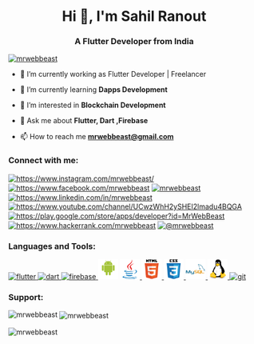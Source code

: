 <h1 align="center">Hi 👋, I'm Sahil Ranout</h1>
<h3 align="center">A Flutter Developer from India</h3>
<p align="left"> <a href="https://github.com/mrwebbeast"><img src="https://github-profile-trophy.vercel.app/?username=mrwebbeast" alt="mrwebbeast" /></a> </p>

- 🔭 I’m currently working as Flutter Developer | Freelancer

- 🌱 I’m currently learning **Dapps Development**

- 👀 I’m interested in **Blockchain Development**

- 💬 Ask me about **Flutter, Dart ,Firebase**

- 📫 How to reach me **mrwebbeast@gmail.com**

<h3 align="left">Connect with me:</h3>
<p align="left">
<a href="https://www.instagram.com/mrwebbeast/" target="blank"><img align="center" src="https://raw.githubusercontent.com/rahuldkjain/github-profile-readme-generator/master/src/images/icons/Social/instagram.svg" alt="https://www.instagram.com/mrwebbeast/" height="30" width="40" /></a>
<a href="https://www.facebook.com/mrwebbeast" target="blank"><img align="center" src="https://raw.githubusercontent.com/rahuldkjain/github-profile-readme-generator/master/src/images/icons/Social/facebook.svg" alt="https://www.facebook.com/mrwebbeast" height="30" width="40" /></a>
<a href="https://twitter.com/mrwebbeast" target="blank"><img align="center" src="https://raw.githubusercontent.com/rahuldkjain/github-profile-readme-generator/master/src/images/icons/Social/twitter.svg" alt="mrwebbeast" height="30" width="40" /></a>
<a href="https://www.linkedin.com/in/mrwebbeast" target="blank"><img align="center" src="https://raw.githubusercontent.com/rahuldkjain/github-profile-readme-generator/master/src/images/icons/Social/linked-in-alt.svg" alt="https://www.linkedin.com/in/mrwebbeast" height="30" width="40" /></a>
<a href="https://www.youtube.com/channel/UCwzWhH2ySHEI2lmadu4BQGA" target="blank"><img align="center" src="https://raw.githubusercontent.com/rahuldkjain/github-profile-readme-generator/master/src/images/icons/Social/youtube.svg" alt="https://www.youtube.com/channel/UCwzWhH2ySHEI2lmadu4BQGA" height="30" width="40" /></a>
<a href="https://play.google.com/store/apps/developer?id=MrWebBeast" target="blank"><img align="center" src="https://play.google.com/intl/en_us/badges/static/images/badges/en_badge_web_generic.png" alt="https://play.google.com/store/apps/developer?id=MrWebBeast" height="30" width="80" /></a>
<a href="https://www.hackerrank.com/mrwebbeast" target="blank"><img align="center" src="https://raw.githubusercontent.com/rahuldkjain/github-profile-readme-generator/master/src/images/icons/Social/hackerrank.svg" alt="https://www.hackerrank.com/mrwebbeast" height="30" width="40" /></a>
<a href="https://medium.com/@mrwebbeast" target="blank"><img align="center" src="https://raw.githubusercontent.com/rahuldkjain/github-profile-readme-generator/master/src/images/icons/Social/medium.svg" alt="@mrwebbeast" height="30" width="40" /></a>

</p>

<h3 align="left">Languages and Tools:</h3>
<p align="left">
<a href="https://flutter.dev" target="_blank" rel="noreferrer"> <img src="https://www.vectorlogo.zone/logos/flutterio/flutterio-icon.svg" alt="flutter" width="40" height="40"/> </a>
<a href="https://dart.dev" target="_blank" rel="noreferrer"> <img src="https://www.vectorlogo.zone/logos/dartlang/dartlang-icon.svg" alt="dart" width="40" height="40"/> </a>
 <a href="https://firebase.google.com/" target="_blank" rel="noreferrer"> <img src="https://www.vectorlogo.zone/logos/firebase/firebase-icon.svg" alt="firebase" width="40" height="40"/> </a>
 <a href="https://developer.android.com" target="_blank" rel="noreferrer"> <img src="https://raw.githubusercontent.com/devicons/devicon/master/icons/android/android-original-wordmark.svg" alt="android" width="40" height="40"/></a> 
  <a href="https://www.java.com" target="_blank" rel="noreferrer"> <img src="https://raw.githubusercontent.com/devicons/devicon/master/icons/java/java-original.svg" alt="java" width="40" height="40"/> </a> 
 <a href="https://www.w3.org/html/" target="_blank" rel="noreferrer"> <img src="https://raw.githubusercontent.com/devicons/devicon/master/icons/html5/html5-original-wordmark.svg" alt="html5" width="40" height="40"/> </a>
 <a href="https://www.w3schools.com/css/" target="_blank" rel="noreferrer"> <img src="https://raw.githubusercontent.com/devicons/devicon/master/icons/css3/css3-original-wordmark.svg" alt="css3" width="40" height="40"/> </a>
  <a href="https://www.mysql.com/" target="_blank" rel="noreferrer"> <img src="https://raw.githubusercontent.com/devicons/devicon/master/icons/mysql/mysql-original-wordmark.svg" alt="mysql" width="40" height="40"/> </a>
<a href="https://www.linux.org/" target="_blank" rel="noreferrer"> <img src="https://raw.githubusercontent.com/devicons/devicon/master/icons/linux/linux-original.svg" alt="linux" width="40" height="40"/> </a>
<a href="https://git-scm.com/" target="_blank" rel="noreferrer"> <img src="https://www.vectorlogo.zone/logos/git-scm/git-scm-icon.svg" alt="git" width="40" height="40"/> </a>        
</p>

<h3 align="left">Support:</h3>
<p><img align="left" src="https://github-readme-stats.vercel.app/api/top-langs?username=mrwebbeast&show_icons=true&locale=en&layout=compact" alt="mrwebbeast" /></p>

<p>&nbsp;<img align="center" src="https://github-readme-stats.vercel.app/api?username=mrwebbeast&show_icons=true&locale=en" alt="mrwebbeast" /></p>

<p><img align="center" src="https://github-readme-streak-stats.herokuapp.com/?user=mrwebbeast&" alt="mrwebbeast" /></p>
